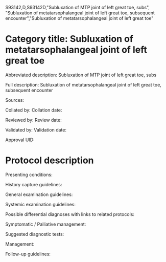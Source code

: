 S93142,D,S93142D,"Subluxation of MTP joint of left great toe, subs", "Subluxation of metatarsophalangeal joint of left great toe, subsequent encounter","Subluxation of metatarsophalangeal joint of left great toe"
# Category title: Subluxation of metatarsophalangeal joint of left great toe

Abbreviated description: Subluxation of MTP joint of left great toe, subs

Full description: Subluxation of metatarsophalangeal joint of left great toe, subsequent encounter

Sources:

Collated by:
Collation date:

Reviewed by:
Review date:

Validated by:
Validation date:

Approval UID:

# Protocol description

Presenting conditions:

History capture guidelines:

General examination guidelines:

Systemic examination guidelines:

Possible differential diagnoses with links to related protocols:

Symptomatic / Palliative management:

Suggested diagnostic tests:

Management:

Follow-up guidelines:
